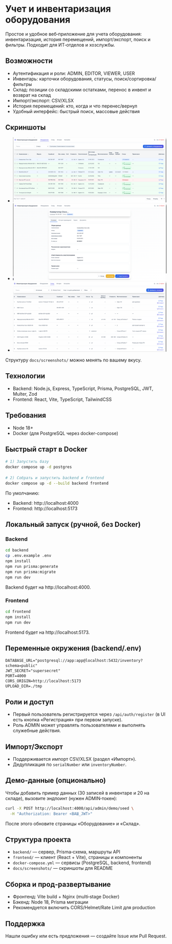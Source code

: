 # Учет и инвентаризация оборудования

Простое и удобное веб‑приложение для учета оборудования: инвентаризация, история перемещений, импорт/экспорт, поиск и фильтры. Подходит для ИТ‑отделов и хозслужбы.

## Возможности
- Аутентификация и роли: ADMIN, EDITOR, VIEWER, USER
- Инвентарь: карточки оборудования, статусы, поиск/сортировка/фильтры
- Склад: позиции со складскими остатками, перенос в инвент и возврат на склад
- Импорт/экспорт: CSV/XLSX
- История перемещений: кто, когда и что перенес/вернул
- Удобный интерфейс: быстрый поиск, массовые действия

## Скриншоты
- ![Главный список](docs/screenshots/1-list.png)
- ![Карточка оборудования](docs/screenshots/2-detail.png)
- ![Склад](docs/screenshots/3-warehouse.png)

Структуру `docs/screenshots/` можно менять по вашему вкусу.

## Технологии
- Backend: Node.js, Express, TypeScript, Prisma, PostgreSQL, JWT, Multer, Zod
- Frontend: React, Vite, TypeScript, TailwindCSS

## Требования
- Node 18+
- Docker (для PostgreSQL через docker-compose)

## Быстрый старт в Docker
```bash
# 1) Запустить базу
docker compose up -d postgres

# 2) Собрать и запустить backend и frontend
docker compose up -d --build backend frontend
```
По умолчанию:
- Backend: http://localhost:4000
- Frontend: http://localhost:5173

## Локальный запуск (ручной, без Docker)
### Backend
```bash
cd backend
cp .env.example .env
npm install
npm run prisma:generate
npm run prisma:migrate
npm run dev
```
Backend будет на http://localhost:4000.

### Frontend
```bash
cd frontend
npm install
npm run dev
```
Frontend будет на http://localhost:5173.

## Переменные окружения (backend/.env)
```
DATABASE_URL="postgresql://app:app@localhost:5432/inventory?schema=public"
JWT_SECRET="supersecret"
PORT=4000
CORS_ORIGIN=http://localhost:5173
UPLOAD_DIR=./tmp
```


## Роли и доступ
- Первый пользователь регистрируется через `/api/auth/register` (в UI есть кнопка «Регистрация» при первом запуске).
- Роль ADMIN может управлять пользователями и выполнять служебные действия.

## Импорт/Экспорт
- Поддерживается импорт CSV/XLSX (раздел «Импорт»).
- Дедупликация по `serialNumber` или `inventoryNumber`.

## Демо‑данные (опционально)
Чтобы добавить пример данных (30 записей в инвентаре и 20 на складе), вызовите эндпоинт (нужен ADMIN‑токен):
```bash
curl -X POST http://localhost:4000/api/admin/demo/seed \
  -H "Authorization: Bearer <ВАШ_JWT>"
```
После этого обновите страницы «Оборудование» и «Склад».

## Структура проекта
- `backend/` — сервер, Prisma‑схема, маршруты API
- `frontend/` — клиент (React + Vite), страницы и компоненты
- `docker-compose.yml` — сервисы (PostgreSQL, backend, frontend)
- `docs/screenshots/` — скриншоты для README

## Сборка и прод‑развертывание
- Фронтенд: Vite build + Nginx (multi‑stage Docker)
- Бэкенд: Node 18, Prisma миграции
- Рекомендуется включить CORS/Helmet/Rate Limit для production

## Поддержка
Нашли ошибку или есть предложения — создайте Issue или Pull Request.
